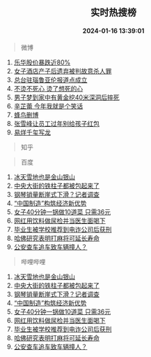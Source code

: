 <div align="center"><h2>实时热搜榜</h2><h4>2024-01-16 13:39:01</h4></div>

> 微博  

1. [乐华股价暴跌近80%](https://s.weibo.com/weibo?q=%23%E4%B9%90%E5%8D%8E%E8%82%A1%E4%BB%B7%E6%9A%B4%E8%B7%8C%E8%BF%9180%25%23&t=31&band_rank=1&Refer=top)<br />
2. [女子酒店产子后遗弃被判故意杀人罪](https://s.weibo.com/weibo?q=%23%E5%A5%B3%E5%AD%90%E9%85%92%E5%BA%97%E4%BA%A7%E5%AD%90%E5%90%8E%E9%81%97%E5%BC%83%E8%A2%AB%E5%88%A4%E6%95%85%E6%84%8F%E6%9D%80%E4%BA%BA%E7%BD%AA%23&t=31&band_rank=2&Refer=top)<br />
3. [总台驻瑙鲁亚伦报道点成立](https://s.weibo.com/weibo?q=%23%E6%80%BB%E5%8F%B0%E9%A9%BB%E7%91%99%E9%B2%81%E4%BA%9A%E4%BC%A6%E6%8A%A5%E9%81%93%E7%82%B9%E6%88%90%E7%AB%8B%23&t=31&band_rank=3&Refer=top)<br />
4. [不烫不死心 烫了想死的心](https://s.weibo.com/weibo?q=%E4%B8%8D%E7%83%AB%E4%B8%8D%E6%AD%BB%E5%BF%83%20%E7%83%AB%E4%BA%86%E6%83%B3%E6%AD%BB%E7%9A%84%E5%BF%83&t=31&band_rank=4&Refer=top)<br />
5. [男子梦到家中有黄金挖40米深洞后摔死](https://s.weibo.com/weibo?q=%23%E7%94%B7%E5%AD%90%E6%A2%A6%E5%88%B0%E5%AE%B6%E4%B8%AD%E6%9C%89%E9%BB%84%E9%87%91%E6%8C%9640%E7%B1%B3%E6%B7%B1%E6%B4%9E%E5%90%8E%E6%91%94%E6%AD%BB%23&t=31&band_rank=5&Refer=top)<br />
6. [辛芷蕾 今年我就是个笑话](https://s.weibo.com/weibo?q=%E8%BE%9B%E8%8A%B7%E8%95%BE%20%E4%BB%8A%E5%B9%B4%E6%88%91%E5%B0%B1%E6%98%AF%E4%B8%AA%E7%AC%91%E8%AF%9D&t=31&band_rank=6&Refer=top)<br />
7. [蜂鸟删博](https://s.weibo.com/weibo?q=%E8%9C%82%E9%B8%9F%E5%88%A0%E5%8D%9A&t=31&band_rank=7&Refer=top)<br />
8. [张雪峰让员工过年别给孩子红包](https://s.weibo.com/weibo?q=%23%E5%BC%A0%E9%9B%AA%E5%B3%B0%E8%AE%A9%E5%91%98%E5%B7%A5%E8%BF%87%E5%B9%B4%E5%88%AB%E7%BB%99%E5%AD%A9%E5%AD%90%E7%BA%A2%E5%8C%85%23&t=31&band_rank=8&Refer=top)<br />
9. [易烊千玺写龙](https://s.weibo.com/weibo?q=%23%E6%98%93%E7%83%8A%E5%8D%83%E7%8E%BA%E5%86%99%E9%BE%99%23&t=31&band_rank=9&Refer=top)<br />

> 知乎  


> 百度  

1. [冰天雪地也是金山银山](https://www.baidu.com/s?wd=%E5%86%B0%E5%A4%A9%E9%9B%AA%E5%9C%B0%E4%B9%9F%E6%98%AF%E9%87%91%E5%B1%B1%E9%93%B6%E5%B1%B1&sa=fyb_news&rsv_dl=fyb_news)<br />
2. [中央大街的铁柱子都被包起来了](https://www.baidu.com/s?wd=%E4%B8%AD%E5%A4%AE%E5%A4%A7%E8%A1%97%E7%9A%84%E9%93%81%E6%9F%B1%E5%AD%90%E9%83%BD%E8%A2%AB%E5%8C%85%E8%B5%B7%E6%9D%A5%E4%BA%86&sa=fyb_news&rsv_dl=fyb_news)<br />
3. [钢琴销量断崖式下滑？记者调查](https://www.baidu.com/s?wd=%E9%92%A2%E7%90%B4%E9%94%80%E9%87%8F%E6%96%AD%E5%B4%96%E5%BC%8F%E4%B8%8B%E6%BB%91%EF%BC%9F%E8%AE%B0%E8%80%85%E8%B0%83%E6%9F%A5&sa=fyb_news&rsv_dl=fyb_news)<br />
4. [“中国制造”构筑经济新优势](https://www.baidu.com/s?wd=%E2%80%9C%E4%B8%AD%E5%9B%BD%E5%88%B6%E9%80%A0%E2%80%9D%E6%9E%84%E7%AD%91%E7%BB%8F%E6%B5%8E%E6%96%B0%E4%BC%98%E5%8A%BF&sa=fyb_news&rsv_dl=fyb_news)<br />
5. [女子40分钟一锅做10道菜 只需36元](https://www.baidu.com/s?wd=%E5%A5%B3%E5%AD%9040%E5%88%86%E9%92%9F%E4%B8%80%E9%94%85%E5%81%9A10%E9%81%93%E8%8F%9C+%E5%8F%AA%E9%9C%8036%E5%85%83&sa=fyb_news&rsv_dl=fyb_news)<br />
6. [网红用饮料做尿检并当医生面喝下](https://www.baidu.com/s?wd=%E7%BD%91%E7%BA%A2%E7%94%A8%E9%A5%AE%E6%96%99%E5%81%9A%E5%B0%BF%E6%A3%80%E5%B9%B6%E5%BD%93%E5%8C%BB%E7%94%9F%E9%9D%A2%E5%96%9D%E4%B8%8B&sa=fyb_news&rsv_dl=fyb_news)<br />
7. [毕业生被学校推荐到电诈公司后获刑](https://www.baidu.com/s?wd=%E6%AF%95%E4%B8%9A%E7%94%9F%E8%A2%AB%E5%AD%A6%E6%A0%A1%E6%8E%A8%E8%8D%90%E5%88%B0%E7%94%B5%E8%AF%88%E5%85%AC%E5%8F%B8%E5%90%8E%E8%8E%B7%E5%88%91&sa=fyb_news&rsv_dl=fyb_news)<br />
8. [哈佛研究表明打麻将可延长寿命](https://www.baidu.com/s?wd=%E5%93%88%E4%BD%9B%E7%A0%94%E7%A9%B6%E8%A1%A8%E6%98%8E%E6%89%93%E9%BA%BB%E5%B0%86%E5%8F%AF%E5%BB%B6%E9%95%BF%E5%AF%BF%E5%91%BD&sa=fyb_news&rsv_dl=fyb_news)<br />
9. [公安查车追车致车辆撞人？](https://www.baidu.com/s?wd=%E5%85%AC%E5%AE%89%E6%9F%A5%E8%BD%A6%E8%BF%BD%E8%BD%A6%E8%87%B4%E8%BD%A6%E8%BE%86%E6%92%9E%E4%BA%BA%EF%BC%9F&sa=fyb_news&rsv_dl=fyb_news)<br />

> 哔哩哔哩  

1. [冰天雪地也是金山银山](https://www.baidu.com/s?wd=%E5%86%B0%E5%A4%A9%E9%9B%AA%E5%9C%B0%E4%B9%9F%E6%98%AF%E9%87%91%E5%B1%B1%E9%93%B6%E5%B1%B1&sa=fyb_news&rsv_dl=fyb_news)<br />
2. [中央大街的铁柱子都被包起来了](https://www.baidu.com/s?wd=%E4%B8%AD%E5%A4%AE%E5%A4%A7%E8%A1%97%E7%9A%84%E9%93%81%E6%9F%B1%E5%AD%90%E9%83%BD%E8%A2%AB%E5%8C%85%E8%B5%B7%E6%9D%A5%E4%BA%86&sa=fyb_news&rsv_dl=fyb_news)<br />
3. [钢琴销量断崖式下滑？记者调查](https://www.baidu.com/s?wd=%E9%92%A2%E7%90%B4%E9%94%80%E9%87%8F%E6%96%AD%E5%B4%96%E5%BC%8F%E4%B8%8B%E6%BB%91%EF%BC%9F%E8%AE%B0%E8%80%85%E8%B0%83%E6%9F%A5&sa=fyb_news&rsv_dl=fyb_news)<br />
4. [“中国制造”构筑经济新优势](https://www.baidu.com/s?wd=%E2%80%9C%E4%B8%AD%E5%9B%BD%E5%88%B6%E9%80%A0%E2%80%9D%E6%9E%84%E7%AD%91%E7%BB%8F%E6%B5%8E%E6%96%B0%E4%BC%98%E5%8A%BF&sa=fyb_news&rsv_dl=fyb_news)<br />
5. [女子40分钟一锅做10道菜 只需36元](https://www.baidu.com/s?wd=%E5%A5%B3%E5%AD%9040%E5%88%86%E9%92%9F%E4%B8%80%E9%94%85%E5%81%9A10%E9%81%93%E8%8F%9C+%E5%8F%AA%E9%9C%8036%E5%85%83&sa=fyb_news&rsv_dl=fyb_news)<br />
6. [网红用饮料做尿检并当医生面喝下](https://www.baidu.com/s?wd=%E7%BD%91%E7%BA%A2%E7%94%A8%E9%A5%AE%E6%96%99%E5%81%9A%E5%B0%BF%E6%A3%80%E5%B9%B6%E5%BD%93%E5%8C%BB%E7%94%9F%E9%9D%A2%E5%96%9D%E4%B8%8B&sa=fyb_news&rsv_dl=fyb_news)<br />
7. [毕业生被学校推荐到电诈公司后获刑](https://www.baidu.com/s?wd=%E6%AF%95%E4%B8%9A%E7%94%9F%E8%A2%AB%E5%AD%A6%E6%A0%A1%E6%8E%A8%E8%8D%90%E5%88%B0%E7%94%B5%E8%AF%88%E5%85%AC%E5%8F%B8%E5%90%8E%E8%8E%B7%E5%88%91&sa=fyb_news&rsv_dl=fyb_news)<br />
8. [哈佛研究表明打麻将可延长寿命](https://www.baidu.com/s?wd=%E5%93%88%E4%BD%9B%E7%A0%94%E7%A9%B6%E8%A1%A8%E6%98%8E%E6%89%93%E9%BA%BB%E5%B0%86%E5%8F%AF%E5%BB%B6%E9%95%BF%E5%AF%BF%E5%91%BD&sa=fyb_news&rsv_dl=fyb_news)<br />
9. [公安查车追车致车辆撞人？](https://www.baidu.com/s?wd=%E5%85%AC%E5%AE%89%E6%9F%A5%E8%BD%A6%E8%BF%BD%E8%BD%A6%E8%87%B4%E8%BD%A6%E8%BE%86%E6%92%9E%E4%BA%BA%EF%BC%9F&sa=fyb_news&rsv_dl=fyb_news)<br />
